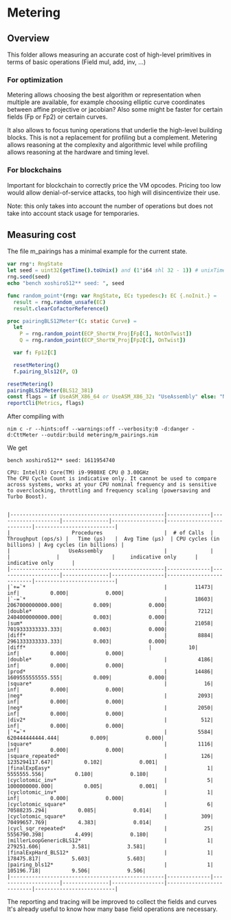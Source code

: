 # Metering

## Overview

This folder allows measuring an accurate cost of high-level primitives in terms of basic operations (Field mul, add, inv, ...)

### For optimization

Metering allows choosing the best algorithm or representation when multiple are available, for example choosing elliptic curve coordinates between affine projective or jacobian? Also some might be faster for certain fields (Fp or Fp2) or certain curves.

It also allows to focus tuning operations that underlie the high-level building blocks. This is not a replacement for profiling but a complement.
Metering allows reasoning at the complexity and algorithmic level while profiling allows reasoning at the hardware and timing level.

### For blockchains

Important for blockchain to correctly price the VM opcodes. Pricing too low would allow denial-of-service attacks, too high will  disincentivize their use.

Note: this only takes into account the number of operations
but does not take into account stack usage for temporaries.

## Measuring cost

The file m_pairings has a minimal example for the current state.

```Nim
var rng*: RngState
let seed = uint32(getTime().toUnix() and (1'i64 shl 32 - 1)) # unixTime mod 2^32
rng.seed(seed)
echo "bench xoshiro512** seed: ", seed

func random_point*(rng: var RngState, EC: typedesc): EC {.noInit.} =
  result = rng.random_unsafe(EC)
  result.clearCofactorReference()

proc pairingBLS12Meter*(C: static Curve) =
  let
    P = rng.random_point(ECP_ShortW_Proj[Fp[C], NotOnTwist])
    Q = rng.random_point(ECP_ShortW_Proj[Fp2[C], OnTwist])

  var f: Fp12[C]

  resetMetering()
  f.pairing_bls12(P, Q)

resetMetering()
pairingBLS12Meter(BLS12_381)
const flags = if UseASM_X86_64 or UseASM_X86_32: "UseAssembly" else: "NoAssembly"
reportCli(Metrics, flags)
```

After compiling with
```
nim c -r --hints:off --warnings:off --verbosity:0 -d:danger -d:CttMeter --outdir:build metering/m_pairings.nim
```

We get

```
bench xoshiro512** seed: 1611954740

CPU: Intel(R) Core(TM) i9-9980XE CPU @ 3.00GHz
The CPU Cycle Count is indicative only. It cannot be used to compare across systems, works at your CPU nominal frequency and is sensitive to overclocking, throttling and frequency scaling (powersaving and Turbo Boost).


|--------------------------------------------------|--------------|--------------------|---------------|-----------------|--------------------------|--------------------------|
|                    Procedures                    |  # of Calls  | Throughput (ops/s) |   Time (µs)   |  Avg Time (µs)  | CPU cycles (in billions) | Avg cycles (in billions) |
|                   UseAssembly                    |              |                    |               |                 |     indicative only      |     indicative only      |
|--------------------------------------------------|--------------|--------------------|---------------|-----------------|--------------------------|--------------------------|
|`+=`*                                             |         11473|                 inf|          0.000|            0.000|
|`-=`*                                             |         18603|   2067000000000.000|          0.009|            0.000|
|double*                                           |          7212|   2404000000000.000|          0.003|            0.000|
|sum*                                              |         21058|   7019333333333.333|          0.003|            0.000|
|diff*                                             |          8884|   2961333333333.333|          0.003|            0.000|
|diff*                                        |            10|                 inf|          0.000|            0.000|
|double*                                           |          4186|                 inf|          0.000|            0.000|
|prod*                                             |         14486|   1609555555555.555|          0.009|            0.000|
|square*                                           |            16|                 inf|          0.000|            0.000|
|neg*                                              |          2093|                 inf|          0.000|            0.000|
|neg*                                              |          2050|                 inf|          0.000|            0.000|
|div2*                                             |           512|                 inf|          0.000|            0.000|
|`*=`*                                             |          5584|    620444444444.444|          0.009|            0.000|
|square*                                           |          1116|                 inf|          0.000|            0.000|
|square_repeated*                                  |           126|      1235294117.647|          0.102|            0.001|
|finalExpEasy*                                     |             1|         5555555.556|          0.180|            0.180|
|cyclotomic_inv*                                   |             5|      1000000000.000|          0.005|            0.001|
|cyclotomic_inv*                                   |             1|                 inf|          0.000|            0.000|
|cyclotomic_square*                                |             6|        70588235.294|          0.085|            0.014|
|cyclotomic_square*                                |           309|        70499657.769|          4.383|            0.014|
|cycl_sqr_repeated*                                |            25|         5556790.398|          4.499|            0.180|
|millerLoopGenericBLS12*                           |             1|          279251.606|          3.581|            3.581|
|finalExpHard_BLS12*                               |             1|          178475.817|          5.603|            5.603|
|pairing_bls12*                                    |             1|          105196.718|          9.506|            9.506|
|--------------------------------------------------|--------------|--------------------|---------------|-----------------|--------------------------|--------------------------|
```

The reporting and tracing will be improved to collect the fields and curves
It's already useful to know how many base field operations are necessary.
